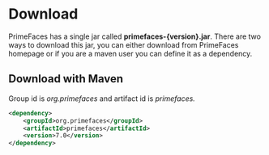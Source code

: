 # Download

PrimeFaces has a single jar called **primefaces-{version}.jar**. There are two ways to download this
jar, you can either download from PrimeFaces homepage or if you are a maven user you can define
it as a dependency.

## Download with Maven
Group id is _org.primefaces_ and artifact id is _primefaces._

```xml
<dependency>
    <groupId>org.primefaces</groupId>
    <artifactId>primefaces</artifactId>
    <version>7.0</version>
</dependency>
```